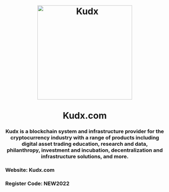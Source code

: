 <h1 align="center">
  <img src="https://i.ibb.co/Y8P5vhT/kudx.png" alt="Kudx" width="300"/>
  <br/><br/>
  Kudx.com
</h1>

<h3 align="center">
  Kudx is a blockchain system and infrastructure provider for the cryptocurrency industry with a range of products including digital asset trading education, research and data, philanthropy, investment and incubation, decentralization and infrastructure solutions, and more.
</h3>
<h3>Website: Kudx.com</h3>
<h3>Register Code: NEW2022</h3>
